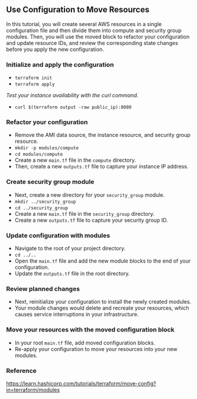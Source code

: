 ## Use Configuration to Move Resources
In this tutorial, you will create several AWS resources in a single configuration file and then divide them into compute and security group modules. Then, you will use the moved block to refactor your configuration and update resource IDs, and review the corresponding state changes before you apply the new configuration.

### Initialize and apply the configuration
- `terraform init`
- `terraform apply`

*Test your instance availability with the curl command.*
- `curl $(terraform output -raw public_ip):8080`

### Refactor your configuration
- Remove the AMI data source, the instance resource, and security group resource.
- `mkdir -p modules/compute`
- `cd modules/compute`
- Create a new `main.tf` file in the `compute` directory.
- Then, create a new `outputs.tf` file to capture your instance IP address.

### Create security group module
- Next, create a new directory for your `security_group` module.
- `mkdir ../security_group`
- `cd ../security_group`
- Create a new `main.tf` file in the `security_group` directory.
- Create a new `outputs.tf` file to capture your security group ID.

### Update configuration with modules
- Navigate to the root of your project directory.
- `cd ../..`
- Open the `main.tf` file and add the new module blocks to the end of your configuration.
- Update the `outputs.tf` file in the root directory.

### Review planned changes
- Next, reinitialize your configuration to install the newly created modules.
- Your module changes would delete and recreate your resources, which causes service interruptions in your infrastructure.

### Move your resources with the moved configuration block
- In your root `main.tf` file, add moved configuration blocks.
- Re-apply your configuration to move your resources into your new modules.

### Reference
https://learn.hashicorp.com/tutorials/terraform/move-config?in=terraform/modules
